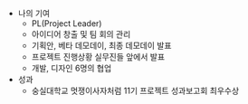 - 나의 기여
  - PL(Project Leader)
  - 아이디어 창출 및 팀 회의 관리
  - 기획안, 베타 데모데이, 최종 데모데이 발표
  - 프로젝트 진행상황 실무진들 앞에서 발표
  - 개발, 디자인 6명의 협업
- 성과
  - 숭실대학교 멋쟁이사자처럼 11기 프로젝트 성과보고회 최우수상